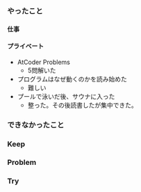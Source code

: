 ### やったこと

#### 仕事

#### プライベート

- AtCoder Problems
  - 5問解いた
- プログラムはなぜ動くのかを読み始めた
  - 難しい
- プールで泳いだ後、サウナに入った
  - 整った。その後読書したが集中できた。

### できなかったこと



### Keep



### Problem



### Try
